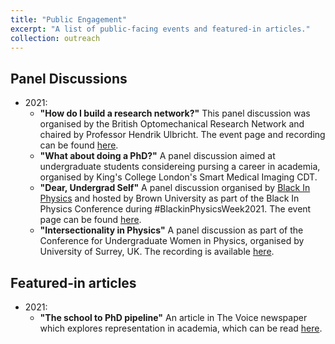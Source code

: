 ```yaml
---
title: "Public Engagement"
excerpt: "A list of public-facing events and featured-in articles."
collection: outreach
---
```


## Panel Discussions
- 2021:
  - **"How do I build a research network?"** This panel discussion was organised by the British Optomechanical Research Network and chaired by Professor Hendrik Ulbricht. The event page and recording can be found [here](https://youtu.be/_rVn_Fw2GKM).
  - **"What about doing a PhD?"** A panel discussion aimed at undergraduate students considereing pursing a career in academia, organised by King's College London's Smart Medical Imaging CDT.
  - **"Dear, Undergrad Self"** A panel discussion organised by [Black In Physics](https://www.blackinphysics.org) and hosted by Brown University as part of the Black In Physics Conference during #BlackinPhysicsWeek2021. The event page can be found [here](https://www.blackinphysics.org/events/dear-undergrad-transition-from-undergraduate-to-graduate-student/).
  - **"Intersectionality in Physics"** A panel discussion as part of the Conference for Undergraduate Women in Physics, organised by University of Surrey, UK. The recording is available [here](https://www.youtube.com/watch?v=op56uaadk_M&t=1096s).
  

## Featured-in articles
- 2021:
  - **"The school to PhD pipeline"** An article in The Voice newspaper which explores representation in academia, which can be read [here](https://www.voice-online.co.uk/news/education/2021/10/07/the-school-to-phd-pipeline/).
